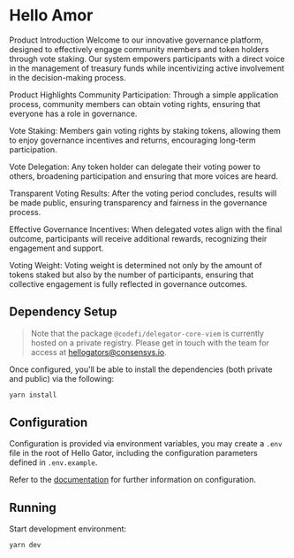 # Hello Amor

Product Introduction Welcome to our innovative governance platform, designed to effectively engage community members and token holders through vote staking. Our system empowers participants with a direct voice in the management of treasury funds while incentivizing active involvement in the decision-making process.

Product Highlights Community Participation: Through a simple application process, community members can obtain voting rights, ensuring that everyone has a role in governance.

Vote Staking: Members gain voting rights by staking tokens, allowing them to enjoy governance incentives and returns, encouraging long-term participation.

Vote Delegation: Any token holder can delegate their voting power to others, broadening participation and ensuring that more voices are heard.

Transparent Voting Results: After the voting period concludes, results will be made public, ensuring transparency and fairness in the governance process.

Effective Governance Incentives: When delegated votes align with the final outcome, participants will receive additional rewards, recognizing their engagement and support.

Voting Weight: Voting weight is determined not only by the amount of tokens staked but also by the number of participants, ensuring that collective engagement is fully reflected in governance outcomes.

## Dependency Setup

> Note that the package `@codefi/delegator-core-viem` is currently hosted on a private registry. Please get in touch with the team for access at hellogators@consensys.io.

Once configured, you'll be able to install the dependencies (both private and public) via the following:

```sh
yarn install
```

## Configuration

Configuration is provided via environment variables, you may create a `.env` file in the root of Hello Gator, including the configuration parameters defined in `.env.example`.

Refer to the [documentation](https://docs.gator.metamask.io) for further information on configuration.

## Running

Start development environment:

```sh
yarn dev
```
